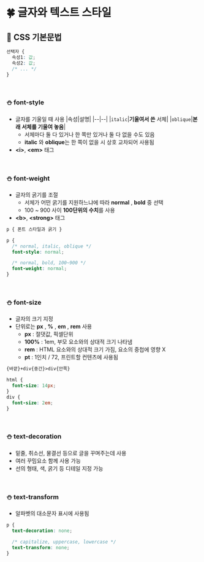 # 🍀 글자와 텍스트 스타일

## 🧸 CSS 기본문법

```css
선택자 {
  속성1: 값;
  속성2: 값;
  /* ... */
}
```

<br>

### ⛄ font-style

- 글자를 기울일 때 사용
  |속성|설명|
  |--|--|
  |`italic`|**기울여서 쓴** 서체|
  |`oblique`|**본래 서체를 기울여 놓음**|
  - 서체마다 둘 다 있거나 한 쪽만 있거나 둘 다 없을 수도 있음
  - **italic** 와 **oblique**는 한 쪽이 없을 시 상호 교차되어 사용됨
- **<**i**>**, **<**em**>** 태그

<br>

### ⛄ font-weight

- 글자의 굵기를 조절
  - 서체가 어떤 굵기를 지원하느냐에 따라 **normal** , **bold** 중 선택
  - 100 ~ 900 사이 **100단위의 수치**를 사용
- **<**b**>**, **<**strong**>** 태그

```css
p { 폰트 스타일과 굵기 }
```

```css
p {
  /* normal, italic, oblique */
  font-style: normal;

  /* normal, bold, 100~900 */
  font-weight: normal;
}
```

<br>

### ⛄ font-size

- 글자의 크기 지정
- 단위로는 **px** , **%** , **em** , **rem** 사용
  - **px** : 절댓값, 픽셀단위
  - **100%** : 1em, 부모 요소와의 상대적 크기 나타냄
  - **rem** : HTML 요소와의 상대적 크기 가짐, 요소의 중첩에 영향 X
  - **pt** : 1인치 / 72, 프린트할 컨텐츠에 사용됨

```html
{바깥}+div{중간}>div{안쪽}
```

```css
html {
  font-size: 14px;
}
div {
  font-size: 2em;
}
```

<br>

### ⛄ text-decoration

- 밑줄, 취소선, 물결선 등으로 글을 꾸며주는데 사용
- 여러 꾸밈요소 함께 사용 가능
- 선의 형태, 색, 굵기 등 디테일 지정 가능

<br>

### ⛄ text-transform

- 알파벳의 대소문자 표시에 사용됨

```css
p {
  text-decoration: none;

  /* capitalize, uppercase, lowercase */
  text-transform: none;
}
```
